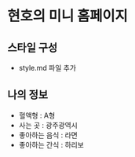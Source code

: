 # 현호의 미니 홈페이지

## 스타일 구성
- style.md 파일 추가

## 나의 정보
- 혈액형 : A형
- 사는 곳 : 광주광역시
- 좋아하는 음식 : 라면
- 좋아하는 간식 : 하리보